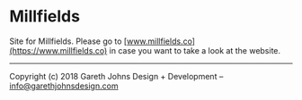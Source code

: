 # Millfields

Site for Millfields. Please go to [www.millfields.co](https://www.millfields.co) in case you want to take a look at the website.

* * *

Copyright (c) 2018 Gareth Johns Design + Development – info@garethjohnsdesign.com